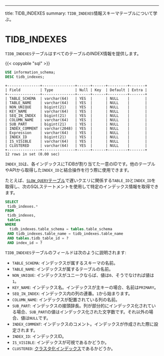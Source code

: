 ---
title: TIDB_INDEXES
summary: `TIDB_INDEXES`情報スキーマテーブルについて学ぶ。

# TIDB_INDEXES

`TIDB_INDEXES`テーブルはすべてのテーブルのINDEX情報を提供します。

{{< copyable "sql" >}}

```sql
USE information_schema;
DESC tidb_indexes;
```

```
+---------------+---------------+------+------+---------+-------+
| Field         | Type          | Null | Key  | Default | Extra |
+---------------+---------------+------+------+---------+-------+
| TABLE_SCHEMA  | varchar(64)   | YES  |      | NULL    |       |
| TABLE_NAME    | varchar(64)   | YES  |      | NULL    |       |
| NON_UNIQUE    | bigint(21)    | YES  |      | NULL    |       |
| KEY_NAME      | varchar(64)   | YES  |      | NULL    |       |
| SEQ_IN_INDEX  | bigint(21)    | YES  |      | NULL    |       |
| COLUMN_NAME   | varchar(64)   | YES  |      | NULL    |       |
| SUB_PART      | bigint(21)    | YES  |      | NULL    |       |
| INDEX_COMMENT | varchar(2048) | YES  |      | NULL    |       |
| Expression    | varchar(64)   | YES  |      | NULL    |       |
| INDEX_ID      | bigint(21)    | YES  |      | NULL    |       |
| IS_VISIBLE    | varchar(64)   | YES  |      | NULL    |       |
| CLUSTERED     | varchar(64)   | YES  |      | NULL    |       |
+---------------+---------------+------+------+---------+-------+
12 rows in set (0.00 sec)
```

`INDEX_ID`は、各インデックスにTiDBが割り当てた一意のIDです。他のテーブルやAPIから取得した`INDEX_ID`と結合操作を行う際に使用できます。

たとえば、[`SLOW_QUERY`テーブル](/information-schema/information-schema-slow-query.md)で遅いクエリに関係する`TABLE_ID`と`INDEX_ID`を取得し、次のSQLステートメントを使用して特定のインデックス情報を取得できます。

```sql
SELECT
 tidb_indexes.*
FROM
 tidb_indexes,
 tables
WHERE
  tidb_indexes.table_schema = tables.table_schema
 AND tidb_indexes.table_name = tidb_indexes.table_name
 AND tables.tidb_table_id = ?
 AND index_id = ?
```

`TIDB_INDEXES`テーブルのフィールドは次のように説明されます:

* `TABLE_SCHEMA`: インデックスが属するスキーマの名前。
* `TABLE_NAME`: インデックスが属するテーブルの名前。
* `NON_UNIQUE`: インデックスがユニークならば、値は`0`、そうでなければ値は`1`。
* `KEY_NAME`: インデックス名。インデックスが主キーの場合、名前は`PRIMARY`。
* `SEQ_IN_INDEX`: インデックス内の列の連番。`1`から始まります。
* `COLUMN_NAME`: インデックスが配置されている列の名前。
* `SUB_PART`: インデックスの接頭辞長。列が部分的にインデックス化されている場合、`SUB_PART`の値はインデックス化された文字数です。それ以外の場合、値は`NULL`です。
* `INDEX_COMMENT`: インデックスのコメント。インデックスが作成された際に設定されます。
* `INDEX_ID`: インデックスID。
* `IS_VISIBLE`: インデックスが可視であるかどうか。
* `CLUSTERED`: [クラスタ化インデックス](/clustered-indexes.md)であるかどうか。